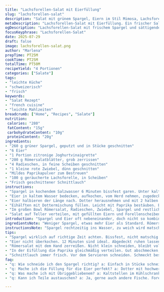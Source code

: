 ```yaml
---
title: "Lachsforellen-Salat mit Eierfüllung"
slug: "lachsforellen-salat"
description: "Salat mit grünem Spargel, Eiern im Stil Mimosa, Lachsforelle, Radieschen und Schalotten. Zitronige Joghurtvinaigrette als Dressing. Spargel bissfest gegart, Eier hartgekocht, Dotter mit Dressing vermischt und in Eihälften zurückgefüllt. Salatblätter und Gemüse frisch kombiniert, mit Schnittlauch bestreut. Ohne Nüsse, glutenfrei und milchfrei."
metaDescription: "Lachsforellen-Salat mit Eierfüllung. Ein frischer Salat mit saisonalem Spargel, Radieschen und einer feinen Joghurtvinaigrette."
ogDescription: "Lachsforellen-Salat mit frischem Spargel und sättigenden, gefüllten Eiern. Ideal für leichte Gerichte und beeindruckende Gäste."
focusKeyphrase: "Lachsforellen-Salat"
date: 2025-07-29
draft: false
image: lachsforellen-salat.png
author: "Marlena"
prepTime: PT25M
cookTime: PT25M
totalTime: PT50M
recipeYield: "4 Portionen"
categories: ["Salate"]
tags:
- "leichte Küche"
- "schweizerisch"
- "frisch"
keywords:
- "Salat Rezept"
- "french cuisine"
- "leichte Mahlzeiten"
breadcrumb: ["Home", "Recipes", "Salate"]
nutrition: 
 calories: "280"
 fatContent: "15g"
 carbohydrateContent: "10g"
 proteinContent: "20g"
ingredients:
- "260 g grüner Spargel, geputzt und in Stücke geschnitten"
- "6 Eier"
- "1 Portion zitronige Joghurtvinaigrette"
- "200 g Römersalatblätter, grob zerrissen"
- "4 Radieschen, in feine Scheiben geschnitten"
- "1 kleine rote Zwiebel, dünn geschnitten"
- "Mildes Paprikapulver zum Bestreuen"
- "100 g geräucherte Lachsforelle, in Scheiben"
- "Frisch geschnittener Schnittlauch"
instructions:
- "Spargel in kochendem Salzwasser 6 Minuten bissfest garen. Unter kaltem Wasser abschrecken, abtropfen lassen."
- "Eier in kaltem Wasser bedecken, aufkochen, vom Herd nehmen, zugedeckt 12 Minuten ruhen lassen. Abschrecken und schälen."
- "Eier halbieren der Länge nach. Dotter herausnehmen und mit 2 halben Eiweißstücken und 3 Esslöffeln Vinaigrette zerdrücken. Mit Salz und Pfeffer würzen."
- "Eihälften mit Dottermischung füllen. Leicht mit Paprika bestäuben. Beiseitestellen."
- "Im großen Bowl Römersalat, Radieschen, Zwiebel, Spargel und restliche Vinaigrette vermengen. Abschmecken mit Salz und Pfeffer."
- "Salat auf Teller verteilen, mit gefüllten Eiern und Forellenscheiben garnieren. Schnittlauch darüberstreuen."
introduction: "Spargel und Eier oft nebeneinander, doch nicht so kombiniert oft. Eier mit Füllung, mehr als klassisch – etwas Joghurt, Zitronensäure, frische Kräuter. Forelle statt normaler Räucherfisch. Frischer Salat darunter. Römersalat, eine Sorte, die knackt, leicht bitter. Radieschen und milde Zwiebelringe bringen Biss und Schärfe rein. Spargel gekocht, nicht zu weich, noch mit Struktur. Alles gemischt, keine komplizierte Vorbereitung. Gute Texturen, frische Aromen, keine überladenen Saucen. Etwas Paprika, mehr Farbe. Schnittlauch darüber, Schnitt ins Grüne. Essen mit den Händen fast, mit Gabel. Schnell gemacht, doch nicht einfach Salat. Mischung aus altbekannt und neu. Passt zu leichten Mahlzeiten, auch für Gäste."
ingredientsNote: "Weniger Spargel, etwas mehr Eier als Standard. Römersalat nicht zu zerreißen, lieber zupfen, damit Blätter noch voluminös bleiben. Radieschen können je nach Schärfezahl variiert werden – mildere Sorten oder bunte Mixe. Kleine rote Zwiebel ersetzt französische Schalotten, etwas milder im Geschmack, trotzdem feine Schärfe. Die Joghurtvinaigrette liefert Säure und Cremigkeit ohne Milchprodukte, ideal für verschiedene Ernährungsweisen. Geräucherte Lachsforelle bringt Farbe und Aroma, weniger intensiv als klassische Lachs, dafür samtiger Charakter. Schnittlauch frisch schneiden, nicht zu kurz, gut sichtbar beim Servieren. Paprikapulver kann mild oder geräuchert sein, je nach Lust. Alles Zutaten gibt es frisch und meist regional je nach Saison."
instructionsNote: "Spargel rechtzeitig ins Wasser, zu weich wird matschig, zu kurz immer noch zu bissfest. Schnell unter kaltes Wasser für die Frische. Eier hart, nicht trocken — 12 Minuten Ruhezeit im heißen Wasser empfohlen, nicht überkochen. Schälen am besten unter kaltem Wasser, leichter. Eier halbieren vorsichtig mit scharfem Messer. Dotter mit etwas Eiweiß und kräftiger Vinaigrette vermengen. Füllung ausprobieren, abschmecken. Römersalat erst zuletzt mit Vinaigrette mischen, sonst zerfällt er schnell. Radieschen und Zwiebel fein hobeln, so verteilen sie sich besser im Salat. Beim Anrichten Eier vorsichtig füllen, sonst zerfällt entweder der Eiweißkörper oder Füllung fällt raus. Salat schön drapieren, nicht flach. Forellenscheiben locker darauf legen, nicht zusammendrücken. Schnittlauch frisch schneiden, kurz vor dem Servieren drauf. Zum Schluss leicht Paprika, besser nicht gleich zu viel. Schmeckt pur, braucht nichts an Extra — Fisch und Ei sind Hauptakteure."
tips:
- "Spargel wirklich auf richtige Zeit achten. Bissfest, nicht matschig. 6 Minuten reichen in Salzwasser. Sofort ins kalte Wasser. Kühlen ist wichtig."
- "Eier nicht überkochen. 12 Minuten sind ideal. Abgedeckt ruhen lassen. Schälen unter kaltem Wasser hilft. Füllung ausprobieren, Dotter gut vermengen. Salzig, pfeffrig."
- "Römersalat mit dem Hand zerreißen. Nicht klein schneiden, bleibt voluminös. Vinaigrette erst ganz zuletzt. Es zerfällt schnell ansonsten. Frische bleibt wichtig."
- "In der Eifüllung die Paprika gleichmäßig verteilen. Gut abschmecken, sonst uninspiriert. Radieschen können variieren. Mild oder schärfer - hängt vom Geschmack ab."
- "Schnittlauch immer frisch. Vor dem Servieren schneiden. Schmeckt besser, sieht schöner aus. Garnieren. Nach Belieben, viel oder wenig Paprika für die Farbe."
faq:
- "q: Wie schneide ich den Spargel richtig? a: Einfach in Stücke schneiden. Aber nicht zu klein. Damit sie die Form behalten. Wachsweich werden sie nicht."
- "q: Mache ich die Füllung für die Eier perfekt? a: Dotter mit hochwertiger Vinaigrette mischen. Hinzu Salz und Pfeffer. Geht auch ergänzt mit Kräutern, frische verwenden."
- "q: Was mache ich mit Übriggebliebenem? a: Kaltstellen im Kühlschrank. Haltbarkeit nicht lang. Am besten aber gleich essen. Frisch schmeckt einfach besser."
- "q: Kann ich Teile austauschen? a: Ja, gerne auch andere Fische. Forelle ist leicht. Eier sind flexibel, wie viele verwenden. Salat nach Belieben anpassen."

---
```

